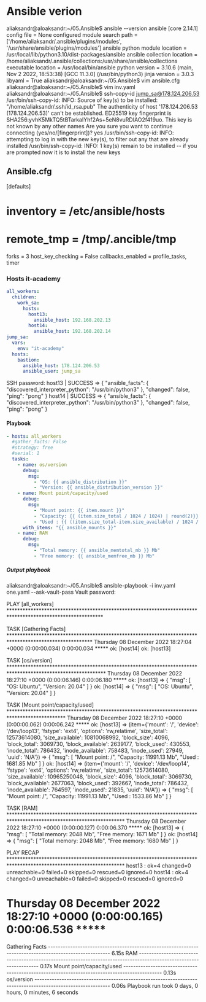 # Ansible verion

aliaksandr@aloaksandr:~/05.Ansible$ ansible --version
ansible [core 2.14.1]
  config file = None
  configured module search path = ['/home/aliaksandr/.ansible/plugins/modules', '/usr/share/ansible/plugins/modules']
  ansible python module location = /usr/local/lib/python3.10/dist-packages/ansible
  ansible collection location = /home/aliaksandr/.ansible/collections:/usr/share/ansible/collections
  executable location = /usr/local/bin/ansible
  python version = 3.10.6 (main, Nov  2 2022, 18:53:38) [GCC 11.3.0] (/usr/bin/python3)
  jinja version = 3.0.3
  libyaml = True
aliaksandr@aloaksandr:~/05.Ansible$ vim ansible.cfg
aliaksandr@aloaksandr:~/05.Ansible$ vim inv.yaml
aliaksandr@aloaksandr:~/05.Ansible$ ssh-copy-id jump_sa@178.124.206.53
/usr/bin/ssh-copy-id: INFO: Source of key(s) to be installed: "/home/aliaksandr/.ssh/id_rsa.pub"
The authenticity of host '178.124.206.53 (178.124.206.53)' can't be established.
ED25519 key fingerprint is SHA256:yvhK5MkTQ5tBTarkaIYhf2As+5eN8vuRDIAO2f419uo.
This key is not known by any other names
Are you sure you want to continue connecting (yes/no/[fingerprint])? yes
/usr/bin/ssh-copy-id: INFO: attempting to log in with the new key(s), to filter out any that are already installed
/usr/bin/ssh-copy-id: INFO: 1 key(s) remain to be installed -- if you are prompted now it is to install the new keys

## Ansible.cfg

[defaults]
# inventory      = /etc/ansible/hosts 
# remote_tmp	 = /tmp/.ancible/tmp
forks          = 3
host_key_checking = False
callbacks_enabled = profile_tasks, timer

### Hosts it-academy

```YAML
all_workers:
  children:
    work_sa:
      hosts:
        host13:
          ansible_host: 192.168.202.13
        host14:
          ansible_host: 192.168.202.14
jump_sa:
  vars:
    env: "it-academy"
  hosts:
    bastion:
      ansible_host: 178.124.206.53
      ansible_user: jump_sa
```
SSH password:
host13 | SUCCESS => {
    "ansible_facts": {
        "discovered_interpreter_python": "/usr/bin/python3"
    },
    "changed": false,
    "ping": "pong"
}
host14 | SUCCESS => {
    "ansible_facts": {
        "discovered_interpreter_python": "/usr/bin/python3"
    },
    "changed": false,
    "ping": "pong"
}

#### Playbook 

```YAML
- hosts: all_workers 
  #gather_facts: False
  #strategy: free
  #serial: 1
  tasks:
    - name: os/version
      debug:
        msg:
          - "OS: {{ ansible_distribution }}"
          - "Version: {{ ansible_distribution_version }}"
    - name: Mount point/capacity/used
      debug:
        msg:
          - "Mount point: {{ item.mount }}"
          - "Capacity: {{ (item.size_total / 1024 / 1024) | round(2)}} Mb"
          - "Used : {{ ((item.size_total-item.size_available) / 1024 / 1024)|round(2) }} Mb"
      with_items: "{{ ansible_mounts }}"
    - name: RAM
      debug:
        msg:
          - "Total memory: {{ ansible_memtotal_mb }} Mb"
          - "Free memory: {{ ansible_memfree_mb }} Mb"
```
##### Output playbook

aliaksandr@aloaksandr:~/05.Ansible$ ansible-playbook -i inv.yaml one.yaml --ask-vault-pass
Vault password:

PLAY [all_workers] ***********************************************************************************************************

TASK [Gathering Facts] *******************************************************************************************************
Thursday 08 December 2022  18:27:04 +0000 (0:00:00.034)       0:00:00.034 *****
ok: [host14]
ok: [host13]

TASK [os/version] ************************************************************************************************************
Thursday 08 December 2022  18:27:10 +0000 (0:00:06.146)       0:00:06.180 *****
ok: [host13] => {
    "msg": [
        "OS: Ubuntu",
        "Version: 20.04"
    ]
}
ok: [host14] => {
    "msg": [
        "OS: Ubuntu",
        "Version: 20.04"
    ]
}

TASK [Mount point/capacity/used] *********************************************************************************************
Thursday 08 December 2022  18:27:10 +0000 (0:00:00.062)       0:00:06.242 *****
ok: [host13] => (item={'mount': '/', 'device': '/dev/loop13', 'fstype': 'ext4', 'options': 'rw,relatime', 'size_total': 12573614080, 'size_available': 10810068992, 'block_size': 4096, 'block_total': 3069730, 'block_available': 2639177, 'block_used': 430553, 'inode_total': 786432, 'inode_available': 758483, 'inode_used': 27949, 'uuid': 'N/A'}) => {
    "msg": [
        "Mount point: /",
        "Capacity: 11991.13 Mb",
        "Used : 1681.85 Mb"
    ]
}
ok: [host14] => (item={'mount': '/', 'device': '/dev/loop14', 'fstype': 'ext4', 'options': 'rw,relatime', 'size_total': 12573614080, 'size_available': 10965250048, 'block_size': 4096, 'block_total': 3069730, 'block_available': 2677063, 'block_used': 392667, 'inode_total': 786432, 'inode_available': 764597, 'inode_used': 21835, 'uuid': 'N/A'}) => {
    "msg": [
        "Mount point: /",
        "Capacity: 11991.13 Mb",
        "Used : 1533.86 Mb"
    ]
}

TASK [RAM] *******************************************************************************************************************
Thursday 08 December 2022  18:27:10 +0000 (0:00:00.127)       0:00:06.370 *****
ok: [host13] => {
    "msg": [
        "Total memory: 2048 Mb",
        "Free memory: 1671 Mb"
    ]
}
ok: [host14] => {
    "msg": [
        "Total memory: 2048 Mb",
        "Free memory: 1680 Mb"
    ]
}

PLAY RECAP *******************************************************************************************************************
host13                     : ok=4    changed=0    unreachable=0    failed=0    skipped=0    rescued=0    ignored=0
host14                     : ok=4    changed=0    unreachable=0    failed=0    skipped=0    rescued=0    ignored=0

Thursday 08 December 2022  18:27:10 +0000 (0:00:00.165)       0:00:06.536 *****
===============================================================================
Gathering Facts ------------------------------------------------------------------------------------------------------- 6.15s
RAM ------------------------------------------------------------------------------------------------------------------- 0.17s
Mount point/capacity/used --------------------------------------------------------------------------------------------- 0.13s
os/version ------------------------------------------------------------------------------------------------------------ 0.06s
Playbook run took 0 days, 0 hours, 0 minutes, 6 seconds
